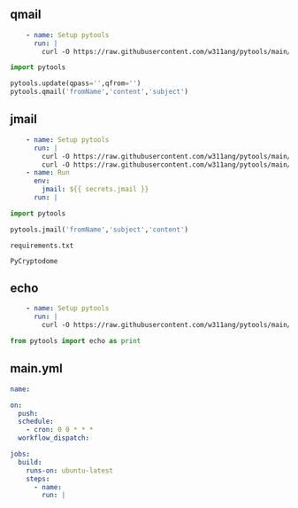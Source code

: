 ## qmail
```yaml
    - name: Setup pytools
      run: |
        curl -O https://raw.githubusercontent.com/w311ang/pytools/main/pytools.py
```
```python
import pytools

pytools.update(qpass='',qfrom='')
pytools.qmail('fromName','content','subject')
```

## jmail
```yaml
    - name: Setup pytools
      run: |
        curl -O https://raw.githubusercontent.com/w311ang/pytools/main/pytools.py
        curl -O https://raw.githubusercontent.com/w311ang/pytools/main/aes.py
    - name: Run
      env:
        jmail: ${{ secrets.jmail }}
      run: |
```
```python
import pytools

pytools.jmail('fromName','subject','content')
```
`requirements.txt`
```
PyCryptodome
```

## echo
```yaml
    - name: Setup pytools
      run: |
        curl -O https://raw.githubusercontent.com/w311ang/pytools/main/pytools.py
```
```python
from pytools import echo as print
```

## main.yml
```yaml
name: 

on:
  push:
  schedule:
    - cron: 0 0 * * *
  workflow_dispatch:

jobs:
  build:
    runs-on: ubuntu-latest
    steps:
      - name: 
        run: |
```

